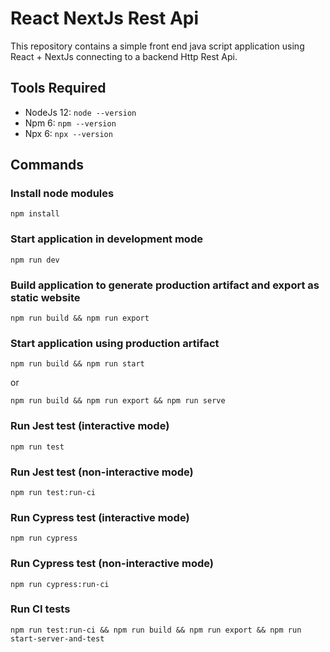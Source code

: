 # React NextJs Rest Api

This repository contains a simple front end java script application using React + NextJs connecting to a backend Http Rest Api.

## Tools Required
* NodeJs 12: `node --version`
* Npm 6: `npm --version`
* Npx 6: `npx --version`

## Commands

### Install node modules

    npm install

### Start application in development mode

    npm run dev

### Build application to generate production artifact and export as static website

    npm run build && npm run export

### Start application using production artifact

    npm run build && npm run start

or

    npm run build && npm run export && npm run serve

### Run Jest test (interactive mode)

    npm run test

### Run Jest test (non-interactive mode)

    npm run test:run-ci

### Run Cypress test (interactive mode)

    npm run cypress

### Run Cypress test (non-interactive mode)

    npm run cypress:run-ci

### Run CI tests

    npm run test:run-ci && npm run build && npm run export && npm run start-server-and-test
